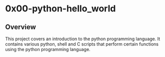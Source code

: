 # 0x00-python-hello_world

## Overview

This project covers an introduction to the python programming language. It contains various python, shell and C scripts that perform certain functions using the python programming language.